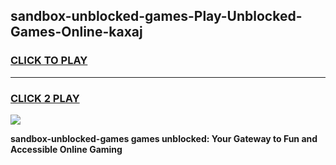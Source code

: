 
## sandbox-unblocked-games-Play-Unblocked-Games-Online-kaxaj
<h3>
<a href="https://premium76.site?title=sandbox-unblocked-games&ref=25A">CLICK TO PLAY</a></h3>
<hr>

<h3>
<a href="https://premium76.site?title=sandbox-unblocked-games&ref=25A">CLICK 2 PLAY</a>
  
</h3>

<a href="https://premium76.site?title=sandbox-unblocked-games&ref=25A"><img src="https://clearcache.store/games.png"></a>


**sandbox-unblocked-games games unblocked: Your Gateway to Fun and Accessible Online Gaming**
